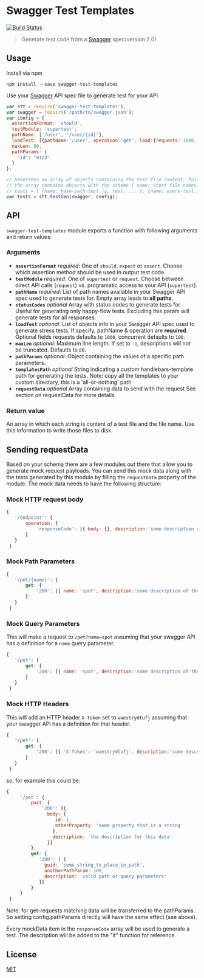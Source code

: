 # Swagger Test Templates

[![Build Status](https://travis-ci.org/apigee-127/swagger-test-templates.svg?branch=master)](https://travis-ci.org/apigee-127/swagger-test-templates)

> Generate test code from a [Swagger](http://swagger.io) spec(version 2.0)

## Usage

Install via npm

```
npm install --save swagger-test-templates
```

Use your [Swagger](http://swagger.io) API spec file to generate test for your API.

```javascript
var stt = require('swagger-test-templates');
var swagger = require('/path/to/swagger.json');
var config = {
  assertionFormat: 'should',
  testModule: 'supertest',
  pathName: ['/user', '/user/{id}'],
  loadTest: [{pathName:'/user', operation:'get', load:{requests: 1000, concurrent: 100}}, { /* ... */ }],
  maxLen: 80,
  pathParams: {
    "id": "0123"
  }
};

// Generates an array of objects containing the test file content, following specified configuration
// the array contains objects with the scheme { name: <test-file-name>, test: <test-file-content> }
// tests = [ {name: base-path-test.js, test: ... }, {name: users-test.js, test: ... }]
var tests = stt.testGen(swagger, config);
```

## API

`swagger-test-templates` module exports a function with following arguments and return values:

### Arguments

* **`assertionFormat`** *required*: One of `should`, `expect` or `assert`. Choose which assertion method should be used in output test code.
* **`testModule`** *required*: One of `supertest` or `request`. Choose between direct API calls (`request`) vs. programatic access to your API (`supertest`).
* **`pathName`** *required*: List of path names available in your Swagger API spec used to generate tests for. Empty array leads to **all paths**.
* **`statusCodes`** *optional* Array with status codes to generate tests for. Useful for generating only happy-flow tests. Excluding this param will generate tests for all responses.
* **`loadTest`** *optional*: List of objects info in your Swagger API spec used to generate stress tests. If specify, pathName & operation are **required**. Optional fields requests defaults to `1000`, concurrent defaults to `100`.
* **`maxLen`** *optional*: Maximum line length. If set to `-1`, descriptions will not be truncated. Defaults to `80`.
* **`pathParams`** *optional*: Object containing the values of a specific path parameters.
* **`templatesPath`** *optional* String indicating a custom handlebars-template path for generating the tests. Note: copy all the templates to your custom directory, this is a 'all-or-nothing' path
* **`requestData`** *optional* Array containing data to send with the request See section on requestData for more details

### Return value

An array in which each string is content of a test file and the file name. Use this information to write those files to disk.

## Sending requestData

Based on your schema there are a few modules out there that allow you to generate mock request payloads.
You can send this mock data along with the tests generated by this module by filling the `requestData` property of the module.
The mock data needs to have the following structure:

### Mock HTTP request body

```javascript
{
   '/endpoint': {
       operation: {
           'responseCode': [{ body: {}, description:'some description of the data']
       }
   }
 }

```

### Mock Path Parameters

```javascript
{
   '/pet/{name}': {
       get: {
           '200': [{ name: 'spot', description:'some description of the data']
       }
   }
 }

```

### Mock Query Parameters

This will make a request to `/pet?name=spot` assuming that your swagger API has a definition for a `name` query parameter.

```javascript
{
   '/pet': {
       get: {
           '200': [{ name: 'spot', description:'some description of the data']
       }
   }
 }

```

### Mock HTTP Headers

This will add an HTTP header `X-Token` set to `waestrydtufj` assuming that your swagger API has a definition for that header.

```javascript
{
   '/pet': {
       get: {
           '200': [{ 'X-Token': 'waestrydtufj', description:'some description of the data']
       }
   }
 }

```

so, for example this could be:

```javascript
{
     '/pet': {
         post: {
             '200': [{
               body: {
                  id: 1,
                  otherProperty: 'some property that is a string'
                 },
                 description: 'the description for this data'
               }]
         },
         get: {
            '200': [ {
              guid: 'some_string_to_place_in_path',
              anotherPathParam: 100,
              description: 'valid path or query parameters'
            }]
         }
     }
 }
```

Note: for get-requests matching data will be transferred to the pathParams. So setting config.pathParams directly will have the same effect (see above).

Every mockData item in the `responseCode` array will be used to generate a test. The description will be added to the "it" function for reference.

## License

[MIT](/LICENSE)
